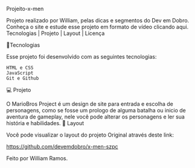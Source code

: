 Projeito-x-men

Projeto realizado por William, pelas dicas e segmentos do Dev em Dobro.
Conheça o site e estude esse projeto em formato de vídeo clicando aqui.
Tecnologias   |    Projeto   |    Layout   |    Licença 

🚀Tecnologias

Esse projeto foi desenvolvido com as seguintes tecnologias:

    HTML e CSS
    JavaScript
    Git e Github

💻 Projeto

O MarioBros Project é um design de site para entrada e escolha de personagens, como se fosse um prologo de alguma batalha ou inicio de aventura de gameplay, nele você pode alterar os personagens e ler sua história e habilidades.
🔖 Layout

Você pode visualizar o layout do projeto Original através deste link:

https://github.com/devemdobro/x-men-szpc

Feito por William Ramos.
